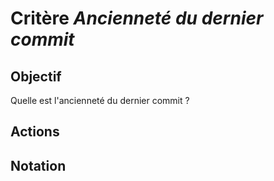 # Critère *Ancienneté du dernier commit*


## Objectif
Quelle est l'ancienneté du dernier commit ? 

## Actions


## Notation